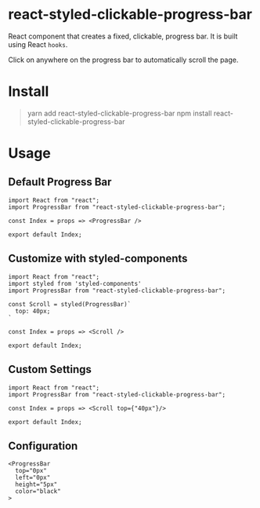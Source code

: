 # react-styled-clickable-progress-bar

React component that creates a fixed, clickable, progress bar.
It is built using React `hooks`.

Click on anywhere on the progress bar to automatically scroll the page.

# Install

> yarn add react-styled-clickable-progress-bar
> npm install react-styled-clickable-progress-bar

# Usage


## Default Progress Bar

```
import React from "react";
import ProgressBar from "react-styled-clickable-progress-bar";

const Index = props => <ProgressBar />

export default Index;
```

## Customize with styled-components

```
import React from "react";
import styled from 'styled-components'
import ProgressBar from "react-styled-clickable-progress-bar";

const Scroll = styled(ProgressBar)`
  top: 40px;
`

const Index = props => <Scroll />

export default Index;
```

## Custom Settings

```
import React from "react";
import ProgressBar from "react-styled-clickable-progress-bar";

const Index = props => <Scroll top={"40px"}/>

export default Index;
```


## Configuration

```
<ProgressBar
  top="0px"
  left="0px"
  height="5px"
  color="black"
>
```
